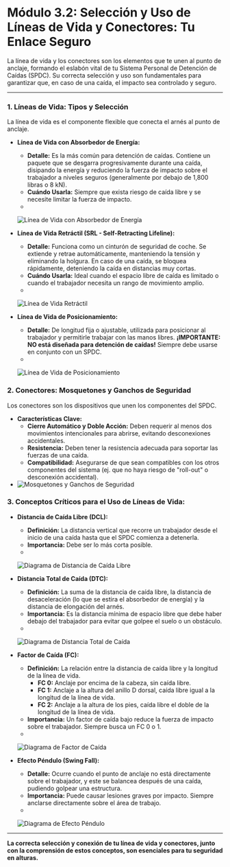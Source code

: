 # Módulo 3.2: Selección y Uso de Líneas de Vida y Conectores: Tu Enlace Seguro

La línea de vida y los conectores son los elementos que te unen al punto de anclaje, formando el eslabón vital de tu Sistema Personal de Detención de Caídas (SPDC). Su correcta selección y uso son fundamentales para garantizar que, en caso de una caída, el impacto sea controlado y seguro.

---

### **1. Líneas de Vida: Tipos y Selección**

La línea de vida es el componente flexible que conecta el arnés al punto de anclaje.

*   **Línea de Vida con Absorbedor de Energía:**
    *   **Detalle:** Es la más común para detención de caídas. Contiene un paquete que se desgarra progresivamente durante una caída, disipando la energía y reduciendo la fuerza de impacto sobre el trabajador a niveles seguros (generalmente por debajo de 1,800 libras o 8 kN).
    *   **Cuándo Usarla:** Siempre que exista riesgo de caída libre y se necesite limitar la fuerza de impacto.
    *   <!-- Visual Sugerido: Imagen de una línea de vida con absorbedor de energía, mostrando el paquete de energía. -->
    ![Línea de Vida con Absorbedor de Energía](placeholder_linea_vida_absorbedor.png)

*   **Línea de Vida Retráctil (SRL - Self-Retracting Lifeline):**
    *   **Detalle:** Funciona como un cinturón de seguridad de coche. Se extiende y retrae automáticamente, manteniendo la tensión y eliminando la holgura. En caso de una caída, se bloquea rápidamente, deteniendo la caída en distancias muy cortas.
    *   **Cuándo Usarla:** Ideal cuando el espacio libre de caída es limitado o cuando el trabajador necesita un rango de movimiento amplio.
    *   <!-- Visual Sugerido: Imagen de una línea de vida retráctil. -->
    ![Línea de Vida Retráctil](placeholder_linea_vida_retractil.png)

*   **Línea de Vida de Posicionamiento:**
    *   **Detalle:** De longitud fija o ajustable, utilizada para posicionar al trabajador y permitirle trabajar con las manos libres. **¡IMPORTANTE: NO está diseñada para detención de caídas!** Siempre debe usarse en conjunto con un SPDC.
    *   <!-- Visual Sugerido: Imagen de una línea de vida de posicionamiento. -->
    ![Línea de Vida de Posicionamiento](placeholder_linea_vida_posicionamiento.png)

### **2. Conectores: Mosquetones y Ganchos de Seguridad**

Los conectores son los dispositivos que unen los componentes del SPDC.

*   **Características Clave:**
    *   **Cierre Automático y Doble Acción:** Deben requerir al menos dos movimientos intencionales para abrirse, evitando desconexiones accidentales.
    *   **Resistencia:** Deben tener la resistencia adecuada para soportar las fuerzas de una caída.
    *   **Compatibilidad:** Asegurarse de que sean compatibles con los otros componentes del sistema (ej. que no haya riesgo de "roll-out" o desconexión accidental).
*   <!-- Visual Sugerido: Imágenes de mosquetones y ganchos de seguridad, mostrando el mecanismo de doble acción. -->
    ![Mosquetones y Ganchos de Seguridad](placeholder_mosquetones_ganchos.png)

### **3. Conceptos Críticos para el Uso de Líneas de Vida:**

*   **Distancia de Caída Libre (DCL):**
    *   **Definición:** La distancia vertical que recorre un trabajador desde el inicio de una caída hasta que el SPDC comienza a detenerla.
    *   **Importancia:** Debe ser lo más corta posible.
    *   <!-- Visual Sugerido: Diagrama que ilustre la DCL. -->
    ![Diagrama de Distancia de Caída Libre](placeholder_diagrama_dcl.png)

*   **Distancia Total de Caída (DTC):**
    *   **Definición:** La suma de la distancia de caída libre, la distancia de desaceleración (lo que se estira el absorbedor de energía) y la distancia de elongación del arnés.
    *   **Importancia:** Es la distancia mínima de espacio libre que debe haber debajo del trabajador para evitar que golpee el suelo o un obstáculo.
    *   <!-- Visual Sugerido: Diagrama que muestre DCL + Distancia de Desaceleración + Distancia de Elongación del Arnés = DTC. -->
    ![Diagrama de Distancia Total de Caída](placeholder_diagrama_dtc.png)

*   **Factor de Caída (FC):**
    *   **Definición:** La relación entre la distancia de caída libre y la longitud de la línea de vida.
        *   **FC 0:** Anclaje por encima de la cabeza, sin caída libre.
        *   **FC 1:** Anclaje a la altura del anillo D dorsal, caída libre igual a la longitud de la línea de vida.
        *   **FC 2:** Anclaje a la altura de los pies, caída libre el doble de la longitud de la línea de vida.
    *   **Importancia:** Un factor de caída bajo reduce la fuerza de impacto sobre el trabajador. Siempre busca un FC 0 o 1.
    *   <!-- Visual Sugerido: Diagrama que muestre ejemplos de factor de caída 0, 1 y 2. -->
    ![Diagrama de Factor de Caída](placeholder_diagrama_factor_caida.png)

*   **Efecto Péndulo (Swing Fall):**
    *   **Detalle:** Ocurre cuando el punto de anclaje no está directamente sobre el trabajador, y este se balancea después de una caída, pudiendo golpear una estructura.
    *   **Importancia:** Puede causar lesiones graves por impacto. Siempre anclarse directamente sobre el área de trabajo.
    *   <!-- Visual Sugerido: Diagrama que ilustre el efecto péndulo. -->
    ![Diagrama de Efecto Péndulo](placeholder_diagrama_efecto_pendulo.png)

---

**La correcta selección y conexión de tu línea de vida y conectores, junto con la comprensión de estos conceptos, son esenciales para tu seguridad en alturas.**

<!-- Elemento Interactivo Sugerido: Un "Quiz de Conceptos Clave" donde el estudiante relacione términos (DCL, DTC, FC, Efecto Péndulo) con sus definiciones o ejemplos. -->
<InteractiveKeyConceptsQuiz />

